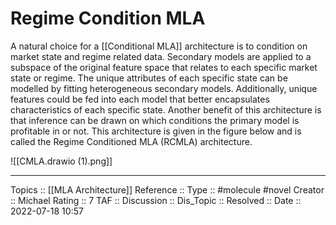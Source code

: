 # Regime Condition MLA

A natural choice for a [[Conditional MLA]] architecture is to condition on market state and regime related data. Secondary models are applied to a subspace of the original feature space that relates to each specific market state or regime. The unique attributes of each specific state can be modelled by fitting heterogeneous secondary models. Additionally, unique features could be fed into each model that better encapsulates characteristics of each specific state. Another benefit of this architecture is that inference can be drawn on which conditions the primary model is profitable in or not. This architecture is given in the figure below and is called the Regime Conditioned MLA (RCMLA) architecture.

![[CMLA.drawio (1).png]]


---
Topics ::  [[MLA Architecture]]
Reference ::
Type :: #molecule #novel
Creator :: Michael
Rating :: 7
TAF ::
Discussion ::
Dis_Topic :: 
Resolved ::
Date :: 2022-07-18 10:57

